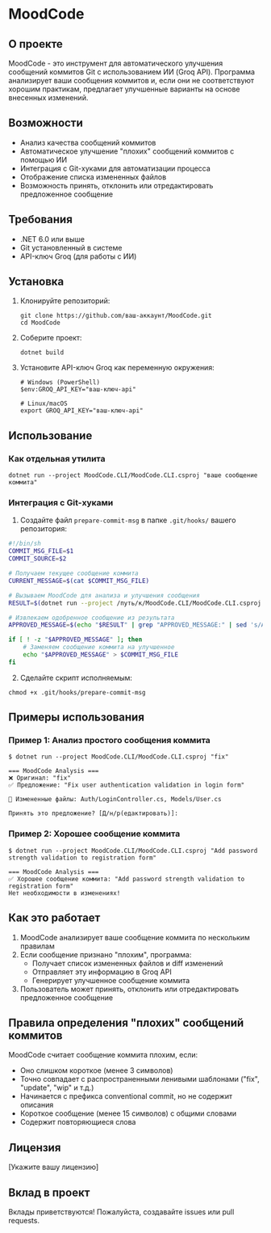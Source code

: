 # MoodCode

## О проекте

MoodCode - это инструмент для автоматического улучшения сообщений коммитов Git с использованием ИИ (Groq API). Программа анализирует ваши сообщения коммитов и, если они не соответствуют хорошим практикам, предлагает улучшенные варианты на основе внесенных изменений.

## Возможности

- Анализ качества сообщений коммитов
- Автоматическое улучшение "плохих" сообщений коммитов с помощью ИИ
- Интеграция с Git-хуками для автоматизации процесса
- Отображение списка измененных файлов
- Возможность принять, отклонить или отредактировать предложенное сообщение

## Требования

- .NET 6.0 или выше
- Git установленный в системе
- API-ключ Groq (для работы с ИИ)

## Установка

1. Клонируйте репозиторий:
   ```
   git clone https://github.com/ваш-аккаунт/MoodCode.git
   cd MoodCode
   ```

2. Соберите проект:
   ```
   dotnet build
   ```

3. Установите API-ключ Groq как переменную окружения:
   ```
   # Windows (PowerShell)
   $env:GROQ_API_KEY="ваш-ключ-api"

   # Linux/macOS
   export GROQ_API_KEY="ваш-ключ-api"
   ```

## Использование

### Как отдельная утилита

```
dotnet run --project MoodCode.CLI/MoodCode.CLI.csproj "ваше сообщение коммита"
```

### Интеграция с Git-хуками

1. Создайте файл `prepare-commit-msg` в папке `.git/hooks/` вашего репозитория:

```bash
#!/bin/sh
COMMIT_MSG_FILE=$1
COMMIT_SOURCE=$2

# Получаем текущее сообщение коммита
CURRENT_MESSAGE=$(cat $COMMIT_MSG_FILE)

# Вызываем MoodCode для анализа и улучшения сообщения
RESULT=$(dotnet run --project /путь/к/MoodCode.CLI/MoodCode.CLI.csproj "$CURRENT_MESSAGE")

# Извлекаем одобренное сообщение из результата
APPROVED_MESSAGE=$(echo "$RESULT" | grep "APPROVED_MESSAGE:" | sed 's/APPROVED_MESSAGE://')

if [ ! -z "$APPROVED_MESSAGE" ]; then
    # Заменяем сообщение коммита на улучшенное
    echo "$APPROVED_MESSAGE" > $COMMIT_MSG_FILE
fi
```

2. Сделайте скрипт исполняемым:
```
chmod +x .git/hooks/prepare-commit-msg
```

## Примеры использования

### Пример 1: Анализ простого сообщения коммита

```
$ dotnet run --project MoodCode.CLI/MoodCode.CLI.csproj "fix"

=== MoodCode Analysis ===
❌ Оригинал: "fix"
✅ Предложение: "Fix user authentication validation in login form"

📁 Измененные файлы: Auth/LoginController.cs, Models/User.cs

Принять это предложение? [Д/н/р(едактировать)]:
```

### Пример 2: Хорошее сообщение коммита

```
$ dotnet run --project MoodCode.CLI/MoodCode.CLI.csproj "Add password strength validation to registration form"

=== MoodCode Analysis ===
✅ Хорошее сообщение коммита: "Add password strength validation to registration form"
Нет необходимости в изменениях!
```

## Как это работает

1. MoodCode анализирует ваше сообщение коммита по нескольким правилам
2. Если сообщение признано "плохим", программа:
   - Получает список измененных файлов и diff изменений
   - Отправляет эту информацию в Groq API
   - Генерирует улучшенное сообщение коммита
3. Пользователь может принять, отклонить или отредактировать предложенное сообщение

## Правила определения "плохих" сообщений коммитов

MoodCode считает сообщение коммита плохим, если:
- Оно слишком короткое (менее 3 символов)
- Точно совпадает с распространенными ленивыми шаблонами ("fix", "update", "wip" и т.д.)
- Начинается с префикса conventional commit, но не содержит описания
- Короткое сообщение (менее 15 символов) с общими словами
- Содержит повторяющиеся слова

## Лицензия

[Укажите вашу лицензию]

## Вклад в проект

Вклады приветствуются! Пожалуйста, создавайте issues или pull requests.